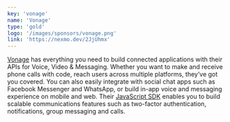 ```yaml
---
key: 'vonage'
name: 'Vonage'
type: 'gold'
logo: '/images/sponsors/vonage.png'
link: 'https://nexmo.dev/2JjUhmx'
---
```


[Vonage](https://developer.nexmo.com/) has everything you need to build connected applications with their APIs for Voice, Video & Messaging. Whether you want to make and receive phone calls with code, reach users across multiple platforms, they’ve got you covered. You can also easily integrate with social chat apps such as Facebook Messenger and WhatsApp, or build in-app voice and messaging experience on mobile and web. Their [JavaScript SDK](https://developer.nexmo.com/) enables you to build scalable communications features such as two-factor authentication, notifications, group messaging and calls.  
